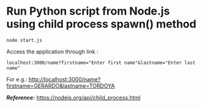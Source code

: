 # Run Python script from Node.js using child process spawn() method

    node start.js

Access the application through link :

    localhost:3000/name?firstname="Enter first name"&lastname="Enter last name"

For e.g.: <http://localhost:3000/name?firstname=GERARDO&lastname=TORDOYA>

***Reference:*** <https://nodejs.org/api/child_process.html>
